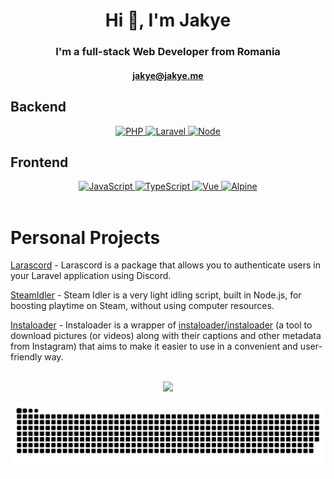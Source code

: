 

<h1 align="center">Hi 👋, I'm Jakye</h1>
<h3 align="center">I'm a full-stack Web Developer from Romania</h3>
<h4 align="center"><a href="mailto:jakye@jakye.me">jakye@jakye.me</a></h2>

## Backend

<div align="center">
  <a href="https://www.php.net/">
      <img src="https://img.shields.io/badge/php-%23777BB4.svg?style=for-the-badge&logo=php&logoColor=white" alt="PHP" />
  </a>

  <a href="https://laravel.com">
      <img src="https://img.shields.io/badge/laravel-%23FF2D20.svg?style=for-the-badge&logo=laravel&logoColor=white" alt="Laravel" />
  </a>

  <a href="https://nodejs.org/en/">
      <img src="https://img.shields.io/badge/node-%2343853D.svg?style=for-the-badge&logo=node.js&logoColor=white" alt="Node" />
  </a>
</div>

## Frontend
<div align="center">
  <a href="https://developer.mozilla.org/en-US/docs/Web/JavaScript">
      <img src="https://img.shields.io/badge/javascript-%23323330.svg?style=for-the-badge&logo=javascript&logoColor=%23F7DF1E" alt="JavaScript" />
  </a>

  <a href="https://www.typescriptlang.org/">
      <img src="https://img.shields.io/badge/typescript-%23007ACC.svg?style=for-the-badge&logo=typescript&logoColor=white" alt="TypeScript" />
  </a>

  <a href="https://vuejs.org/">
      <img src="https://img.shields.io/badge/vue-%2335495e.svg?style=for-the-badge&logo=vuedotjs&logoColor=%234FC08D" alt="Vue" />
  </a>
  
  <a href="https://alpinejs.dev/">
    <img src="https://img.shields.io/badge/alpine.js-2d3441.svg?style=for-the-badge&logo=alpine.js&logoColor=77c1d2" alt="Alpine" />
  </a>
</div>

<br>

# Personal Projects
<a href="https://github.com/JakyeRU/Larascord">Larascord</a> - Larascord is a package that allows you to authenticate users in your Laravel application using Discord.

<a href="https://github.com/JakyeRU/SteamIdler">SteamIdler</a> - Steam Idler is a very light idling script, built in Node.js, for boosting playtime on Steam, without using computer resources.

<a href="https://github.com/JakyeRU/instaloader">Instaloader</a> - Instaloader is a wrapper of <a href="https://github.com/instaloader/instaloader">instaloader/instaloader</a> (a tool to download pictures (or videos) along with their captions and other metadata from Instagram) that aims to make it easier to use in a convenient and user-friendly way.

<br>

<div align="center">
    <a href="#">
        <img src="https://github-readme-stats.vercel.app/api?username=jakyeru&show_icons=true&theme=dark&count_private=true" />
    </a>
</div>

<a href="https://jakye.me" target="_blank"><img src="https://github.com/JakyeRU/JakyeRU/blob/output/github-contribution-grid-snake.svg" alt="snake"></a>

